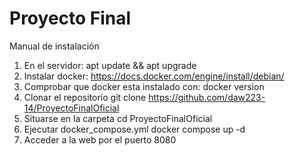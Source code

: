 # Proyecto Final

Manual de instalación

1. En el servidor: apt update && apt upgrade
2. Instalar docker:
   https://docs.docker.com/engine/install/debian/
3. Comprobar que docker esta instalado con:
   docker version
4. Clonar el repositorio
   git clone https://github.com/daw223-14/ProyectoFinalOficial
5. Situarse en la carpeta
   cd ProyectoFinalOficial
6. Ejecutar docker_compose.yml
   docker compose up -d
7. Acceder a la web por el puerto 8080
